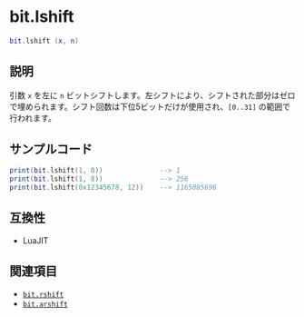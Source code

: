 # bit.lshift

```lua
bit.lshift (x, n)
```

## 説明

引数 `x` を左に `n` ビットシフトします。左シフトにより、シフトされた部分はゼロで埋められます。シフト回数は下位5ビットだけが使用され、`[0..31]` の範囲で行われます。

## サンプルコード

```lua
print(bit.lshift(1, 0))              --> 1
print(bit.lshift(1, 8))              --> 256
print(bit.lshift(0x12345678, 12))    --> 1165085696
```

## 互換性

- LuaJIT

## 関連項目

- [`bit.rshift`](rshift.md)
- [`bit.arshift`](arshift.md)